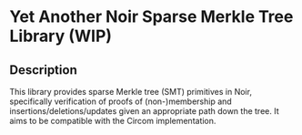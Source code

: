 # Yet Another Noir Sparse Merkle Tree Library (WIP)
## Description
This library provides sparse Merkle tree (SMT) primitives in Noir, specifically verification of proofs of (non-)membership and insertions/deletions/updates given an appropriate path down the tree. It aims to be compatible with the Circom implementation.
